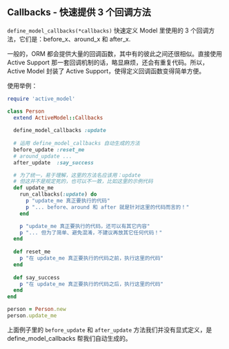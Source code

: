 ## Callbacks - 快速提供 3 个回调方法

`define_model_callbacks(*callbacks)` 快速定义 Model 里使用的 3 个回调方法，它们是：before_x、around_x 和 after_x.

一般的，ORM 都会提供大量的回调函数，其中有的彼此之间还很相似。直接使用 Active Support 那一套回调机制的话，略显麻烦，还会有重复代码。所以，Active Model 封装了 Active Support，使得定义回调函数变得简单方便。

使用举例：

```ruby
require 'active_model'

class Person
  extend ActiveModel::Callbacks
 
  define_model_callbacks :update
 
  # 运用 define_model_callbacks 自动生成的方法
  before_update :reset_me
  # around_update ...
  after_update  :say_success

  # 为了统一，易于理解，这里的方法名应该用：update
  # 但这并不是规定死的，也可以不一致，比如这里的示例代码
  def update_me
    run_callbacks(:update) do
      p "update_me 真正要执行的代码"
      p "... before、around 和 after 就是针对这里的代码而言的！"
    end

    p "update_me 真正要执行的代码，还可以有其它内容"
    p "... 但为了简单、避免混淆，不建议再放其它任何代码！"
  end
 
  def reset_me
    p "在 update_me 真正要执行的代码之前，执行这里的代码"
  end
  
  def say_success
    p "在 update_me 真正要执行的代码之后，执行这里的代码"
  end
end

person = Person.new
person.update_me
```

上面例子里的 `before_update` 和 `after_update` 方法我们并没有显式定义，是 define_model_callbacks 帮我们自动生成的。
